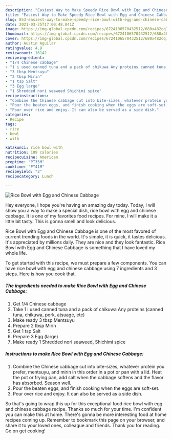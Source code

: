 ```yaml
---
description: "Easiest Way to Make Speedy Rice Bowl with Egg and Chinese Cabbage"
title: "Easiest Way to Make Speedy Rice Bowl with Egg and Chinese Cabbage"
slug: 853-easiest-way-to-make-speedy-rice-bowl-with-egg-and-chinese-cabbage
date: 2021-03-25T17:00:48.841Z
image: https://img-global.cpcdn.com/recipes/6724106570432512/680x482cq70/rice-bowl-with-egg-and-chinese-cabbage-recipe-main-photo.jpg
thumbnail: https://img-global.cpcdn.com/recipes/6724106570432512/680x482cq70/rice-bowl-with-egg-and-chinese-cabbage-recipe-main-photo.jpg
cover: https://img-global.cpcdn.com/recipes/6724106570432512/680x482cq70/rice-bowl-with-egg-and-chinese-cabbage-recipe-main-photo.jpg
author: Austin Aguilar
ratingvalue: 4.9
reviewcount: 16142
recipeingredient:
- "1/4 Chinese cabbage"
- "1 i used canned tuna and a pack of chikuwa Any proteins canned tuna chikuwa pork atsuage etc"
- "3 tbsp Mentsuyu"
- "2 tbsp Mirin"
- "1 tsp Salt"
- "3 Egg large"
- "1 Shredded nori seaweed Shichimi spice"
recipeinstructions:
- "Combine the Chinese cabbage cut into bite-sizes, whatever protein you prefer, mentsuyu, and mirin in this order in a pot or pan with a lid. Heat the pot or frying pan, add salt when the cabbage softens and the flavor has absorbed. Season well."
- "Pour the beaten eggs, and finish cooking when the eggs are soft-set."
- "Pour over rice and enjoy. It can also be served as a side dish."
categories:
- Recipe
tags:
- rice
- bowl
- with

katakunci: rice bowl with 
nutrition: 109 calories
recipecuisine: American
preptime: "PT35M"
cooktime: "PT41M"
recipeyield: "2"
recipecategory: Lunch

---
```



![Rice Bowl with Egg and Chinese Cabbage](https://img-global.cpcdn.com/recipes/6724106570432512/680x482cq70/rice-bowl-with-egg-and-chinese-cabbage-recipe-main-photo.jpg)

Hey everyone, I hope you're having an amazing day today. Today, I will show you a way to make a special dish, rice bowl with egg and chinese cabbage. It is one of my favorites food recipes. For mine, I will make it a little bit tasty. This is gonna smell and look delicious.

Rice Bowl with Egg and Chinese Cabbage is one of the most favored of current trending foods in the world. It's simple, it is quick, it tastes delicious. It's appreciated by millions daily. They are nice and they look fantastic. Rice Bowl with Egg and Chinese Cabbage is something that I have loved my whole life.




To get started with this recipe, we must prepare a few components. You can have rice bowl with egg and chinese cabbage using 7 ingredients and 3 steps. Here is how you cook that.

<!--inarticleads1-->

##### The ingredients needed to make Rice Bowl with Egg and Chinese Cabbage:

1. Get 1/4 Chinese cabbage
1. Take 1 i used canned tuna and a pack of chikuwa Any proteins (canned tuna, chikuwa, pork, atsuage, etc)
1. Make ready 3 tbsp Mentsuyu
1. Prepare 2 tbsp Mirin
1. Get 1 tsp Salt
1. Prepare 3 Egg (large)
1. Make ready 1 Shredded nori seaweed, Shichimi spice




<!--inarticleads2-->

##### Instructions to make Rice Bowl with Egg and Chinese Cabbage:

1. Combine the Chinese cabbage cut into bite-sizes, whatever protein you prefer, mentsuyu, and mirin in this order in a pot or pan with a lid. Heat the pot or frying pan, add salt when the cabbage softens and the flavor has absorbed. Season well.
1. Pour the beaten eggs, and finish cooking when the eggs are soft-set.
1. Pour over rice and enjoy. It can also be served as a side dish.




So that's going to wrap this up for this exceptional food rice bowl with egg and chinese cabbage recipe. Thanks so much for your time. I'm confident you can make this at home. There's gonna be more interesting food at home recipes coming up. Remember to bookmark this page on your browser, and share it to your loved ones, colleague and friends. Thank you for reading. Go on get cooking!
